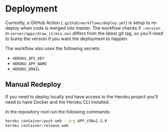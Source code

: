 # Deployment

Currently, a GitHub Action (`.github/workflows/deploy.yml`) is setup to re-deploy when code is merged into master. The workflow checks if `:version` in `server/apps/draw_it/mix.exs` differs from the latest git tag, so you'll need to bump the version if you want the deployment to happen.

The workflow also uses the following secrets:
- `HEROKU_API_KEY`
- `HEROKU_APP_NAME`
- `HEROKU_EMAIL`

## Manual Redeploy

If you need to deploy locally and have access to the Heroku project you'll need to have Docker and the Heroku CLI installed.

In the repository root run the following commands:

```sh
heroku container:push web --arg APP_VSN=2.5.0
heroku container:release web
```
